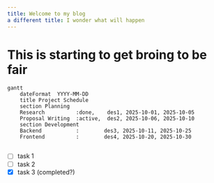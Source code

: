 ```yaml
---
title: Welcome to my blog
a different title: I wonder what will happen
---
```


# This is starting to get broing to be fair


```mermaid
gantt
    dateFormat  YYYY-MM-DD
    title Project Schedule
    section Planning
    Research          :done,    des1, 2025-10-01, 2025-10-05
    Proposal Writing  :active,  des2, 2025-10-06, 2025-10-10
    section Development
    Backend           :        des3, 2025-10-11, 2025-10-25
    Frontend          :        des4, 2025-10-20, 2025-10-30


```
- [ ] task 1
- [ ] task 2
- [x] task 3 (completed?)
